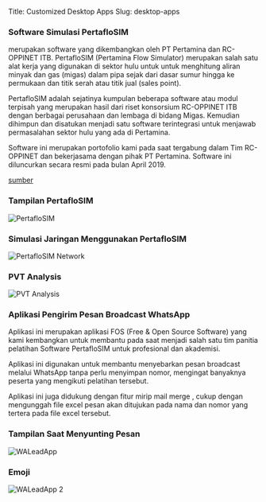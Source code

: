 Title: Customized Desktop Apps
Slug: desktop-apps

### Software Simulasi PertafloSIM 

merupakan software yang dikembangkan oleh PT Pertamina dan RC-OPPINET ITB. PertafloSIM (Pertamina Flow Simulator) merupakan salah satu alat kerja yang digunakan di sektor hulu untuk untuk menghitung aliran minyak dan gas (migas) dalam pipa sejak dari dasar sumur hingga ke permukaan dan titik serah atau titik jual (sales point). 

PertafloSIM adalah sejatinya kumpulan beberapa software atau modul terpisah yang merupakan hasil dari riset konsorsium RC-OPPINET ITB dengan berbagai perusahaan dan lembaga di bidang Migas. Kemudian dihimpun dan disatukan menjadi satu software terintegrasi untuk menjawab permasalahan sektor hulu yang ada di Pertamina.

Software ini merupakan portofolio kami pada saat tergabung dalam Tim RC-OPPINET dan bekerjasama dengan pihak PT Pertamina. Software ini diluncurkan secara resmi pada bulan April 2019.

[sumber](https://pertamina.com/id/news-room/energia-news/pertaflosim-inovasi-demi-efisiensi-di-sektor-hulu)

### Tampilan PertafloSIM
![PertafloSIM](/theme/images/desktop-apps01.png)

### Simulasi Jaringan Menggunakan PertafloSIM
![PertafloSIM Network](/theme/images/desktop-apps02.png)

### PVT Analysis
![PVT Analysis](/theme/images/pvt-analysis.png)


### Aplikasi Pengirim Pesan Broadcast WhatsApp

Aplikasi ini merupakan aplikasi FOS (Free & Open Source Software) yang kami kembangkan untuk membantu pada saat menjadi salah satu tim panitia pelatihan Software PertafloSIM untuk profesional dan akademisi.

Aplikasi ini digunakan untuk membantu menyebarkan pesan broadcast melalui WhatsApp tanpa perlu menyimpan nomor, mengingat banyaknya peserta yang mengikuti pelatihan tersebut. 

Aplikasi ini juga didukung dengan fitur mirip mail merge , cukup dengan mengunggah file excel pesan akan ditujukan pada nama dan nomor yang tertera pada file excel tersebut.


### Tampilan Saat Menyunting Pesan  
![WALeadApp](/theme/images/desktop-apps03.png)

### Emoji  
![WALeadApp 2](/theme/images/desktop-apps04.png)
